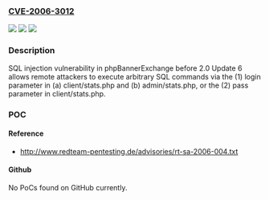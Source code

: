 ### [CVE-2006-3012](https://cve.mitre.org/cgi-bin/cvename.cgi?name=CVE-2006-3012)
![](https://img.shields.io/static/v1?label=Product&message=n%2Fa&color=blue)
![](https://img.shields.io/static/v1?label=Version&message=n%2Fa&color=blue)
![](https://img.shields.io/static/v1?label=Vulnerability&message=n%2Fa&color=brighgreen)

### Description

SQL injection vulnerability in phpBannerExchange before 2.0 Update 6 allows remote attackers to execute arbitrary SQL commands via the (1) login parameter in (a) client/stats.php and (b) admin/stats.php, or the (2) pass parameter in client/stats.php.

### POC

#### Reference
- http://www.redteam-pentesting.de/advisories/rt-sa-2006-004.txt

#### Github
No PoCs found on GitHub currently.

